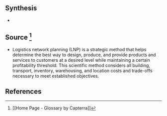 ## Synthesis
- 
## Source [^1]
- Logistics network planning (LNP) is a strategic method that helps determine the best way to design, produce, and provide products and services to customers at a desired level while maintaining a certain profitability threshold. This scientific method considers all building, transport, inventory, warehousing, and location costs and trade-offs necessary to meet established objectives.
## References

[^1]: [[Home Page - Glossary by Capterra]]